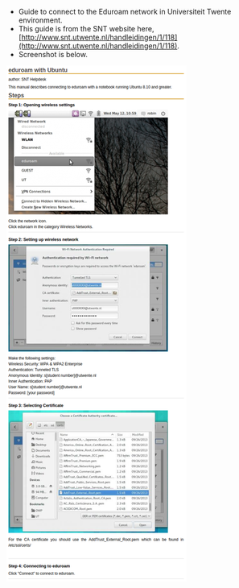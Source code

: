 * Guide to connect to the Eduroam network in Universiteit Twente environment.
* This guide is from the SNT website here, [http://www.snt.utwente.nl/handleidingen/1/118](http://www.snt.utwente.nl/handleidingen/1/118).
* Screenshot is below.

![./20161013-0218-gmt+2-connect-to-universiteit-twente-eduroam-from-ubuntu-1.png](./20161013-0218-gmt+2-connect-to-universiteit-twente-eduroam-from-ubuntu-1.png)
